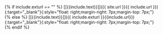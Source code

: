 {% if include.exturl == "" %}
[[{{include.text}}]]({{ site.url }}{{ include.url }}){:target="_blank"}{:style="float: right;margin-right: 7px;margin-top: 7px;"}
{% else %}
[[{{include.text}}]]({{ include.exturl }}{{include.url}}){:target="_blank"}{:style="float: right;margin-right: 7px;margin-top: 7px;"}
{% endif %}
